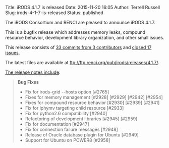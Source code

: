 Title: iRODS 4.1.7 is released
Date: 2015-11-20 16:05
Author: Terrell Russell
Slug: irods-4-1-7-is-released
Status: published

The iRODS Consortium and RENCI are pleased to announce iRODS 4.1.7.

This is a bugfix release which addresses memory leaks, compound resource
behavior, development library organization, and other small issues.

This release consists of [33 commits from 3
contributors](https://github.com/irods/irods/compare/4.1.6...4.1.7) and
[closed 17
issues](https://github.com/irods/irods/issues?q=milestone%3A4.1.7).

The latest files are available at
<ftp://ftp.renci.org/pub/irods/releases/4.1.7/>.  
<!--more-->

[The release notes
include](https://docs.irods.org/4.1.7/release_notes/):

> **Bug Fixes**
>
> -   Fix for irods-grid --hosts option [\#2765]
> -   Fixes for memory management [\#2928] [\#2929] [\#2942] [\#2954]
> -   Fixes for compound resource behavior [\#2930] [\#2939] [\#2941]
> -   Fix for iphymv targeting child resource [\#2933]
> -   Fix for python2.6 compatibility [\#2940]
> -   Refactoring of development libraries [\#2945] [\#2959]
> -   Fix for documentation [\#2947]
> -   Fix for connection failure messages [\#2948]
> -   Release of Oracle database plugin for Ubuntu [\#2949]
> -   Support for Ubuntu on POWER8 [\#2958]

